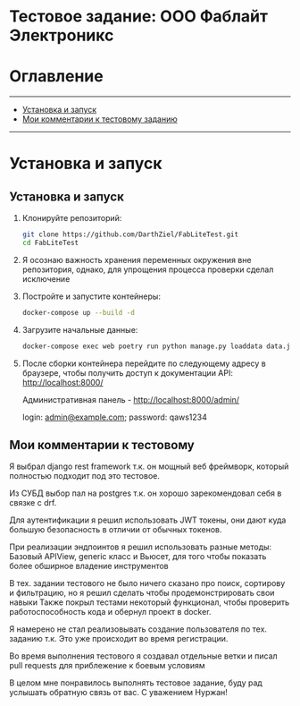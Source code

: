 # Тестовое задание: ООО Фаблайт Электроникс

# Оглавление #

___
- [Установка и запуск](#установка-и-запуск)
- [Мои комментарии к тестовому заданию](#мои-комментарии-к-тестовому-заданию)


___

# Установка и запуск #


## Установка и запуск

1. Клонируйте репозиторий:

    ```bash
    git clone https://github.com/DarthZiel/FabLiteTest.git
    cd FabLiteTest
    ```


2. Я осознаю важность хранения переменных окружения вне репозитория, однако, для упрощения процесса проверки сделал исключение
   

3. Постройте и запустите контейнеры:

    ```bash
    docker-compose up --build -d
    ```


4. Загрузите начальные данные:

    ```bash
    docker-compose exec web poetry run python manage.py loaddata data.json
    ```

5. После сборки контейнера перейдите по следующему адресу в браузере, чтобы получить доступ к документации API: [http://localhost:8000/](http://localhost:8000/)



   Административная панель - [http://localhost:8000/admin/](http://localhost:8000/admin/)
   
   login: admin@example.com;
   password: qaws1234

## Мои комментарии к тестовому ##

   Я выбрал django rest framework т.к. он мощный веб фреймворк, который полностью подходит под это тестовое. 
   
   Из СУБД выбор пал на postgres т.к. он хорошо зарекомендовал себя в связке с drf. 
   
   Для аутентификации я решил использовать JWT токены, они дают куда большую безопасность в отличии от обычных токенов.

   При реализации эндпоинтов я решил использовать разные методы: Базовый APIView, generic класс и Вьюсет, для того чтобы показать более обширное владение инструментов
   
   В тех. задании тестового не было ничего сказано про поиск, сортирову и фильтрацию, но я решил сделать чтобы продемонстрировать свои навыки
   Также покрыл тестами некоторый функционал, чтобы проверить работоспособность кода и обернул проект в docker.
   
   Я намерено не стал реализовывать создание пользователя по тех. заданию т.к. Это уже происходит во время регистрации. 
   
   Во время выполнения тестового я создавал отдельные ветки и писал pull requests для приблежение к боевым условиям
   
   В целом мне понравилось выполнять тестовое задание, буду рад услышать обратную связь от вас. С уважением Нуржан!
